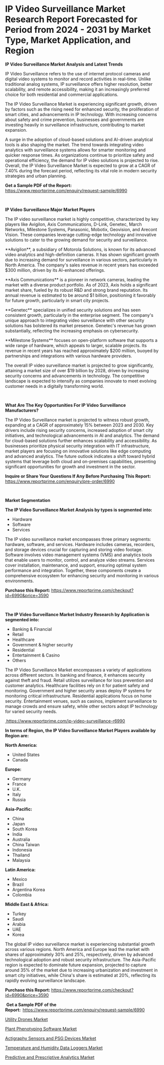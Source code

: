 <p><h1>IP Video Surveillance Market Research Report Forecasted for Period from 2024 -  2031 by Market Type, Market Application, and Region</h1></p><p><strong>IP Video Surveillance Market Analysis and Latest Trends</strong></p>
<p><p>IP Video Surveillance refers to the use of internet protocol cameras and digital video systems to monitor and record activities in real-time. Unlike traditional analog systems, IP surveillance offers higher resolution, better scalability, and remote accessibility, making it an increasingly preferred choice for both residential and commercial applications.</p><p>The IP Video Surveillance Market is experiencing significant growth, driven by factors such as the rising need for enhanced security, the proliferation of smart cities, and advancements in IP technology. With increasing concerns about safety and crime prevention, businesses and governments are investing heavily in surveillance infrastructure, contributing to market expansion.</p><p>A surge in the adoption of cloud-based solutions and AI-driven analytical tools is also shaping the market. The trend towards integrating video analytics with surveillance systems allows for smarter monitoring and quicker response times. As organizations continue to prioritize safety and operational efficiency, the demand for IP video solutions is projected to rise. Overall, the IP Video Surveillance Market is expected to grow at a CAGR of 7.40% during the forecast period, reflecting its vital role in modern security strategies and urban planning.</p></p>
<p><strong>Get a Sample PDF of the Report:&nbsp;</strong> <a href="https://www.reportprime.com/enquiry/request-sample/6990">https://www.reportprime.com/enquiry/request-sample/6990</a></p>
<p>&nbsp;</p>
<p><strong>IP Video Surveillance Major Market Players</strong></p>
<p><p>The IP video surveillance market is highly competitive, characterized by key players like Avigilon, Axis Communications, D-Link, Genetec, March Networks, Milestone Systems, Panasonic, Mobotix, Geovision, and Arecont Vision. These companies leverage cutting-edge technology and innovative solutions to cater to the growing demand for security and surveillance.</p><p>**Avigilon**, a subsidiary of Motorola Solutions, is known for its advanced video analytics and high-definition cameras. It has shown significant growth due to increasing demand for surveillance in various sectors, particularly in North America. The company's sales revenue in recent years has exceeded $300 million, driven by its AI-enhanced offerings.</p><p>**Axis Communications** is a pioneer in network cameras, leading the market with a diverse product portfolio. As of 2023, Axis holds a significant market share, fueled by its robust R&D and strong brand reputation. Its annual revenue is estimated to be around $1 billion, positioning it favorably for future growth, particularly in smart city projects.</p><p>**Genetec** specializes in unified security solutions and has seen consistent growth, particularly in the enterprise segment. The company's unique approach to integrating video surveillance with other security solutions has bolstered its market presence. Genetec's revenue has grown substantially, reflecting the increasing emphasis on cybersecurity.</p><p>**Milestone Systems** focuses on open-platform software that supports a wide range of hardware, which appeals to larger, scalable projects. Its revenue in recent years has reached approximately $200 million, buoyed by partnerships and integrations with various hardware providers.</p><p>The overall IP video surveillance market is projected to grow significantly, attaining a market size of over $19 billion by 2028, driven by increasing security concerns and advancements in technology. The competitive landscape is expected to intensify as companies innovate to meet evolving customer needs in a digitally transforming world.</p></p>
<p>&nbsp;</p>
<p><strong>What Are The Key Opportunities For IP Video Surveillance Manufacturers?</strong></p>
<p><p>The IP Video Surveillance market is projected to witness robust growth, expanding at a CAGR of approximately 15% between 2023 and 2030. Key drivers include rising security concerns, increased adoption of smart city initiatives, and technological advancements in AI and analytics. The demand for cloud-based solutions further enhances scalability and accessibility. As businesses prioritize physical security integration with IT infrastructure, market players are focusing on innovative solutions like edge computing and advanced analytics. The future outlook indicates a shift toward hybrid systems that leverage both cloud and on-premises capabilities, presenting significant opportunities for growth and investment in the sector.</p></p>
<p><strong>Inquire or Share Your Questions If Any Before Purchasing This Report:</strong> <a href="https://www.reportprime.com/enquiry/pre-order/6990">https://www.reportprime.com/enquiry/pre-order/6990</a></p>
<p>&nbsp;</p>
<p><strong>Market Segmentation</strong></p>
<p><strong>The IP Video Surveillance Market Analysis by types is segmented into:</strong></p>
<p><ul><li>Hardware</li><li>Software</li><li>Services</li></ul></p>
<p><p>The IP video surveillance market encompasses three primary segments: hardware, software, and services. Hardware includes cameras, recorders, and storage devices crucial for capturing and storing video footage. Software involves video management systems (VMS) and analytics tools that enable users to monitor, control, and analyze video streams. Services cover installation, maintenance, and support, ensuring optimal system performance and integration. Together, these components create a comprehensive ecosystem for enhancing security and monitoring in various environments.</p></p>
<p><strong>Purchase this Report:&nbsp;</strong><a href="https://www.reportprime.com/checkout?id=6990&price=3590">https://www.reportprime.com/checkout?id=6990&price=3590</a></p>
<p>&nbsp;</p>
<p><strong>The IP Video Surveillance Market Industry Research by Application is segmented into:</strong></p>
<p><ul><li>Banking & Financial</li><li>Retail</li><li>Healthcare</li><li>Government & higher security</li><li>Residential</li><li>Entertainment & Casino</li><li>Others</li></ul></p>
<p><p>The IP Video Surveillance Market encompasses a variety of applications across different sectors. In banking and finance, it enhances security against theft and fraud. Retail utilizes surveillance for loss prevention and customer analytics. Healthcare facilities rely on it for patient safety and monitoring. Government and higher security areas deploy IP systems for monitoring critical infrastructure. Residential applications focus on home security. Entertainment venues, such as casinos, implement surveillance to manage crowds and ensure safety, while other sectors adopt IP technology for varied security needs.</p></p>
<p><a href="https://www.reportprime.com/ip-video-surveillance-r6990">&nbsp;https://www.reportprime.com/ip-video-surveillance-r6990</a></p>
<p><strong>In terms of Region, the IP Video Surveillance Market Players available by Region are:</strong></p>
<p>
    <p> <strong> North America: </strong>
        <ul>
            <li>United States</li>
            <li>Canada</li>
        </ul>
        </p> 
    <p> <strong> Europe: </strong>
        <ul>
            <li>Germany</li>
            <li>France</li>
            <li>U.K.</li>
            <li>Italy</li>
            <li>Russia</li>
        </ul>
        </p> 
    <p> <strong> Asia-Pacific: </strong>
        <ul>
            <li>China</li>
            <li>Japan</li>
            <li>South Korea</li>
            <li>India</li>
            <li>Australia</li>
            <li>China Taiwan</li>
            <li>Indonesia</li>
            <li>Thailand</li>
            <li>Malaysia</li>
        </ul>
        </p> 
    <p> <strong> Latin America: </strong>
        <ul>
            <li>Mexico</li>
            <li>Brazil</li>
            <li>Argentina Korea</li>
            <li>Colombia</li>
        </ul>
        </p> 
    <p> <strong> Middle East & Africa: </strong>
        <ul>
            <li>Turkey</li>
            <li>Saudi</li>
            <li>Arabia</li>
            <li>UAE</li>
            <li>Korea</li>
        </ul>
    </p>
    </p>
<p><p>The global IP video surveillance market is experiencing substantial growth across various regions. North America and Europe lead the market with shares of approximately 30% and 25%, respectively, driven by advanced technological adoption and robust security infrastructure. The Asia-Pacific region is expected to dominate future expansion, projected to capture around 35% of the market due to increasing urbanization and investment in smart city initiatives, while China's share is estimated at 20%, reflecting its rapidly evolving surveillance landscape.</p></p>
<p><strong>Purchase this Report: </strong><a href="https://www.reportprime.com/checkout?id=6990&price=3590">https://www.reportprime.com/checkout?id=6990&price=3590</a></p>
<p>&nbsp;<strong>Get a Sample PDF of the Report:&nbsp;&nbsp;</strong><a href="https://www.reportprime.com/enquiry/request-sample/6990">https://www.reportprime.com/enquiry/request-sample/6990</a></p>
<p><strong></strong></p>
<p><p><a href="https://medium.com/@arteevalith3/utility-drones-market-industry-trends-and-forecast-for-period-from-2024-to-2031-0a2da0a47844">Utility Drones Market</a></p><p><a href="https://medium.com/@jeancoleman732/plant-phenotyping-software-market-industry-landscape-growth-trajectories-and-global-markets-d2208025db15">Plant Phenotyping Software Market</a></p><p><a href="https://issuu.com/reportprime-2/docs/actigraphy-sensors-and-psg-devices-_42f9fa671571e0">Actigraphy Sensors and PSG Devices Market</a></p><p><a href="https://issuu.com/reportprime-2/docs/temperature-and-humidity-data-logge_a29d9894a6b199">Temperature and Humidity Data Loggers Market</a></p><p><a href="https://www.linkedin.com/pulse/what-current-future-prospects-predictive-prescriptive-analytics-8ebcc?trackingId=yOsuZ2iPTJC2rHlODjMwaA%3D%3D">Predictive and Prescriptive Analytics Market</a></p></p>